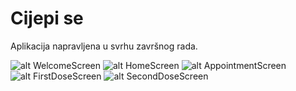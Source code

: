 # Cijepi se

Aplikacija napravljena u svrhu završnog rada.

![alt WelcomeScreen](https://github.com/lkereceni/cijepise-screens/blob/main/WelcomeScreen.png) ![alt HomeScreen](https://github.com/lkereceni/cijepise-screens/blob/main/HomeScreen.png) ![alt AppointmentScreen](https://github.com/lkereceni/cijepise-screens/blob/main/AppointmentScreen.png) ![alt FirstDoseScreen](https://github.com/lkereceni/cijepise-screens/blob/main/DoseOneScreen.png) ![alt SecondDoseScreen](https://github.com/lkereceni/cijepise-screens/blob/main/DoseTwoScreen.png) 
